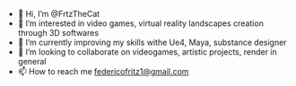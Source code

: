 - 👋 Hi, I’m @FrtzTheCat
- 👀 I’m interested in video games, virtual reality landscapes creation through 3D softwares
- 🌱 I’m currently improving my skills withe Ue4, Maya, substance designer
- 💞️ I’m looking to collaborate on videogames, artistic projects, render in general
- 📫 How to reach me federicofritz1@gmail.com

<!---
FrtzTheCat/FrtzTheCat is a ✨ special ✨ repository because its `README.md` (this file) appears on your GitHub profile.
You can click the Preview link to take a look at your changes.
--->
